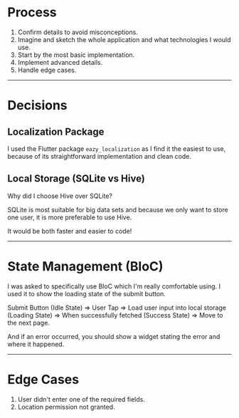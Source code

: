 
# Process

1. Confirm details to avoid misconceptions.
2. Imagine and sketch the whole application and what technologies I would use.
3. Start by the most basic implementation.
4. Implement advanced details.
5. Handle edge cases.

--------------------------------------------------------------------------

# Decisions

## Localization Package

I used the Flutter package `eazy_localization` as I find it the easiest to use, because of its straightforward implementation and clean code.
## Local Storage (SQLite vs Hive)

Why did I choose Hive over SQLite?

SQLite is most suitable for big data sets and because we only want to store one user, it is more preferable to use Hive.

It would be both faster and easier to code!

--------------------------------------------------------------------------

# State Management (BloC)

I was asked to specifically use BloC which I'm really comfortable using. I used it to show the loading state of the submit button.

Submit Button (Idle State) => User Tap => Load user input into local storage (Loading State) => When successfully fetched (Success State) => Move to the next page.

And if an error occurred, you should show a widget stating the error and where it happened.

--------------------------------------------------------------------------

# Edge Cases

1. User didn't enter one of the required fields.
2. Location permission not granted.
